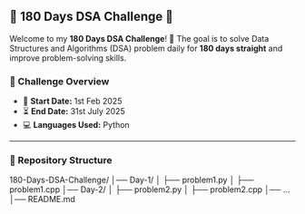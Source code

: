 ## 📌 180 Days DSA Challenge 🚀

Welcome to my **180 Days DSA Challenge**! 🎯 The goal is to solve Data Structures and Algorithms (DSA) problem daily for **180 days straight** and improve problem-solving skills.

### 📖 Challenge Overview  
- 🏁 **Start Date:** 1st Feb 2025  
- ⏳ **End Date:** 31st July 2025  
- 💻 **Languages Used:** Python  

---

### 📂 Repository Structure


180-Days-DSA-Challenge/
│── Day-1/
│   ├── problem1.py
│   ├── problem1.cpp
│── Day-2/
│   ├── problem2.py
│   ├── problem2.cpp
│── ...
│── README.md

